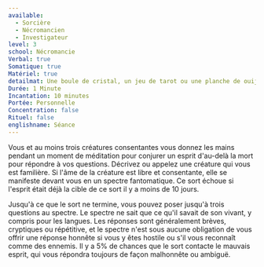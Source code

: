```yaml
---
available:
  - Sorcière
  - Nécromancien
  - Investigateur
level: 3
school: Nécromancie
Verbal: true
Somatique: true
Matériel: true
detailmat: Une boule de cristal, un jeu de tarot ou une planche de ouija
Durée: 1 Minute
Incantation: 10 minutes
Portée: Personnelle
Concentration: false
Rituel: false
englishname: Séance
---
```

Vous et au moins trois créatures consentantes vous donnez les mains pendant un moment de méditation pour conjurer un esprit d'au-delà la mort pour répondre à vos questions. Décrivez ou appelez une créature qui vous est familière. Si l'âme de la créature est libre et consentante, elle se manifeste devant vous en un spectre fantomatique. Ce sort échoue si l'esprit était déjà la cible de ce sort il y a moins de 10 jours.

Jusqu'à ce que le sort ne termine, vous pouvez poser jusqu'à trois questions au spectre. Le spectre ne sait que ce qu'il savait de son vivant, y compris pour les langues. Les réponses sont généralement brèves, cryptiques ou répétitive, et le spectre n'est sous aucune obligation de vous offrir une réponse honnête si vous y êtes hostile ou s'il vous reconnaît comme des ennemis. Il y a 5% de chances que le sort contacte le mauvais esprit, qui vous répondra toujours de façon malhonnête ou ambiguë. 
